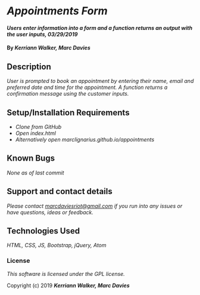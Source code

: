 # _Appointments Form_

#### _Users enter information into a form and a function returns an output with the user inputs, 03/29/2019_

#### By _**Kerriann Walker, Marc Davies**_

## Description

_User is prompted to book an appointment by entering their name, email and preferred date and time for the appointment. A function returns a confirmation message using the customer inputs._

## Setup/Installation Requirements

* _Clone from GitHub_
* _Open index.html_
* _Alternatively open marclignarius.github.io/appointments_

## Known Bugs

_None as of last commit_

## Support and contact details

_Please contact marcdaviesriot@gmail.com if you run into any issues or have questions, ideas or feedback._

## Technologies Used

_HTML, CSS, JS, Bootstrap, jQuery, Atom_

### License

*This software is licensed under the GPL license.*

Copyright (c) 2019 **_Kerriann Walker, Marc Davies_**

